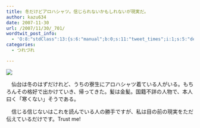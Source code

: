 ```yaml
---
title: 冬だけどアロハシャツ。信じられないかもしれないが現実だ。
author: kazu634
date: 2007-11-30
url: /2007/11/30/_701/
wordtwit_post_info:
  - 'O:8:"stdClass":13:{s:6:"manual";b:0;s:11:"tweet_times";i:1;s:5:"delay";i:0;s:7:"enabled";i:1;s:10:"separation";s:2:"60";s:7:"version";s:3:"3.7";s:14:"tweet_template";b:0;s:6:"status";i:2;s:6:"result";a:0:{}s:13:"tweet_counter";i:2;s:13:"tweet_log_ids";a:1:{i:0;i:3365;}s:9:"hash_tags";a:0:{}s:8:"accounts";a:1:{i:0;s:7:"kazu634";}}'
categories:
  - つれづれ

---
```

<div class="section">
<p>
<center>
</center>
</p>
  
<p>
<a href="http://flickr.com/photos/pinkertons/198548027/" onclick="__gaTracker('send', 'event', 'outbound-article', 'http://flickr.com/photos/pinkertons/198548027/', '');" title="A whole lotta Aloha"><img src="http://farm1.static.flickr.com/69/198548027_79bc002b2c_m.jpg" /></a>
</p></p> 
  
<p>
    　仙台は冬のはずだけれど、うちの寮生にアロハシャツ着ている人がいる。もちろんその格好で出かけていき、帰ってきた。髪は金髪。国籍不詳の人物で、本人曰く「寒くない」そうである。
</p>
  
<p>
    　信じる信じないはこれを読んでいる人の勝手ですが、私は目の前の現実をただ伝えているだけです。Trust me!
</p>
</div>